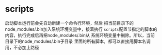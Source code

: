 # scripts



启动脚本运⾏前会先⾃动新建⼀个命令⾏环境，然后 把当前⽬录下的node_modules/.bin加⼊系统环境变量中，接着执⾏ `scripts`配置节指定的脚本的内容，执⾏完成后再把node_modules/.bin从 系统环境变量中删除。所以，当前⽬录下的node_modules/.bin⼦⽬录 ⾥⾯的所有脚本，都可以直接⽤脚本名调⽤，不必加上路径

